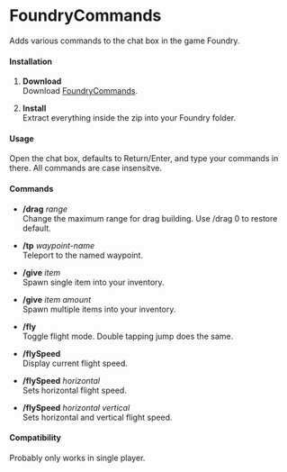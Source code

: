 # FoundryCommands
Adds various commands to the chat box in the game Foundry.

#### Installation

1. **Download**  
Download [FoundryCommands](https://github.com/erkle64/FoundryCommands/releases).

2. **Install**  
Extract everything inside the zip into your Foundry folder.

#### Usage

Open the chat box, defaults to Return/Enter, and type your commands in there.
All commands are case insensitve.

#### Commands

- **/drag** _range_  
   Change the maximum range for drag building.  Use /drag 0 to restore default.

- **/tp** _waypoint-name_  
   Teleport to the named waypoint.

- **/give** _item_  
   Spawn single item into your inventory.

- **/give** _item_ _amount_  
   Spawn multiple items into your inventory.

- **/fly**  
   Toggle flight mode.  Double tapping jump does the same.

- **/flySpeed**  
   Display current flight speed.

- **/flySpeed** _horizontal_  
   Sets horizontal flight speed.

- **/flySpeed** _horizontal_ _vertical_  
   Sets horizontal and vertical flight speed.

#### Compatibility

Probably only works in single player.
